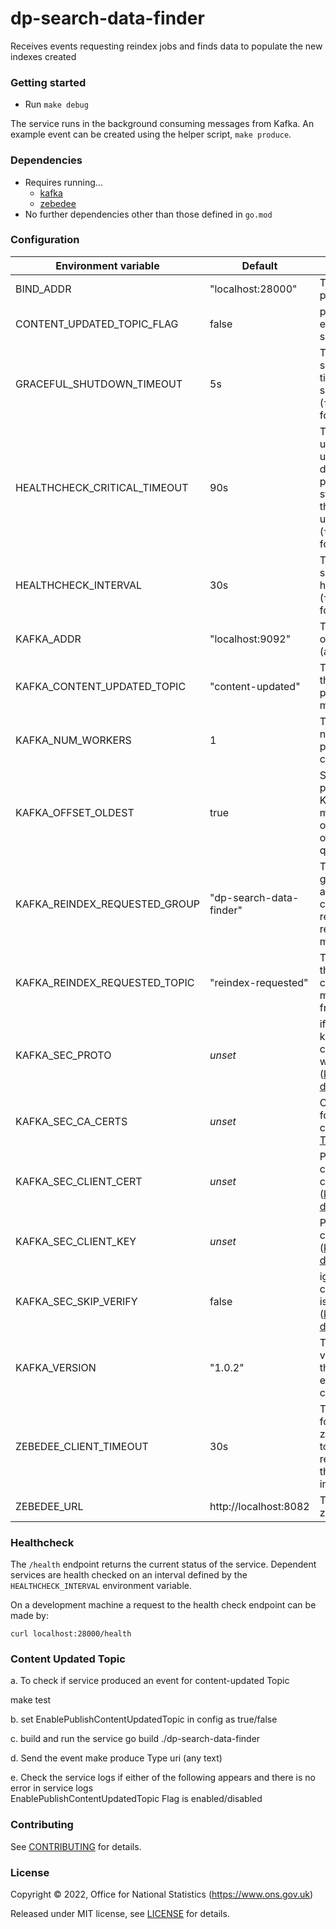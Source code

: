 # dp-search-data-finder
Receives events requesting reindex jobs and finds data to populate the new indexes created

### Getting started

* Run `make debug`

The service runs in the background consuming messages from Kafka.
An example event can be created using the helper script, `make produce`.

### Dependencies

* Requires running…
  * [kafka](https://github.com/ONSdigital/dp/blob/main/guides/INSTALLING.md#prerequisites)
  * [zebedee](https://github.com/ONSdigital/zebedee)
* No further dependencies other than those defined in `go.mod`

### Configuration

| Environment variable          | Default                           | Description
| ----------------------------- | --------------------------------- | -----------
| BIND_ADDR                     | "localhost:28000"                 | The host and port to bind to
| CONTENT_UPDATED_TOPIC_FLAG    | false                             | produce events only if set to `true`
| GRACEFUL_SHUTDOWN_TIMEOUT     | 5s                                | The graceful shutdown timeout in seconds (`time.Duration` format)
| HEALTHCHECK_CRITICAL_TIMEOUT  | 90s                               | Time to wait until an unhealthy dependent propagates its state to make this app unhealthy (`time.Duration` format)
| HEALTHCHECK_INTERVAL          | 30s                               | Time between self-healthchecks (`time.Duration` format)
| KAFKA_ADDR                    | "localhost:9092"                  | The address of Kafka (accepts list)
| KAFKA_CONTENT_UPDATED_TOPIC   | "content-updated"                 | The name of the topic to produce messages for
| KAFKA_NUM_WORKERS             | 1                                 | The maximum number of parallel kafka consumers
| KAFKA_OFFSET_OLDEST           | true                              | Start processing Kafka messages in order from the oldest in the queue
| KAFKA_REINDEX_REQUESTED_GROUP | "dp-search-data-finder"           | The consumer group for this application to consume reindex-requested messages
| KAFKA_REINDEX_REQUESTED_TOPIC | "reindex-requested"               | The name of the topic to consume messages from
| KAFKA_SEC_PROTO               | _unset_                           | if set to `TLS`, kafka connections will use TLS ([kafka TLS doc])
| KAFKA_SEC_CA_CERTS            | _unset_                           | CA cert chain for the server cert ([kafka TLS doc])
| KAFKA_SEC_CLIENT_CERT         | _unset_                           | PEM for the client certificate ([kafka TLS doc])
| KAFKA_SEC_CLIENT_KEY          | _unset_                           | PEM for the client key ([kafka TLS doc])
| KAFKA_SEC_SKIP_VERIFY         | false                             | ignores server certificate issues if `true` ([kafka TLS doc])
| KAFKA_VERSION                 | "1.0.2"                           | The kafka version that this service expects to connect to
| ZEBEDEE_CLIENT_TIMEOUT        | 30s                               | Time to wait for the zebedee client to respond to requests e.g. the published index request
| ZEBEDEE_URL                   | http://localhost:8082             | The URL to zebedee

[kafka TLS doc]: https://github.com/ONSdigital/dp-kafka/tree/main/examples#tls

### Healthcheck

The `/health` endpoint returns the current status of the service. Dependent services are health checked on an interval defined by the `HEALTHCHECK_INTERVAL` environment variable.

On a development machine a request to the health check endpoint can be made by:

`curl localhost:28000/health`

### Content Updated Topic

a. To check if service produced an event for content-updated Topic

make test

b. set EnablePublishContentUpdatedTopic in config as true/false

c. build and run the service
go build
./dp-search-data-finder

d. Send the event
make produce
Type uri (any text)

e. Check the service logs if either of the following appears and there is no error in service logs   
EnablePublishContentUpdatedTopic Flag is enabled/disabled

### Contributing

See [CONTRIBUTING](CONTRIBUTING.md) for details.

### License

Copyright © 2022, Office for National Statistics (https://www.ons.gov.uk)

Released under MIT license, see [LICENSE](LICENSE.md) for details.
